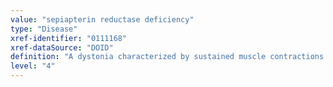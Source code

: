 ```yaml
---
value: "sepiapterin reductase deficiency"
type: "Disease"
xref-identifier: "0111168"
xref-dataSource: "DOID"
definition: "A dystonia characterized by sustained muscle contractions with diurnal fluctuations, axial hypotonia, oculogyric crises, delays in motor and cognitive development and severe dopamine and serotonin deficiencies that has_material_basis_in mutation in the SPR gene on chromosome 2p resulting in sepiapterin reductase deficiency."
level: "4"
---
```

